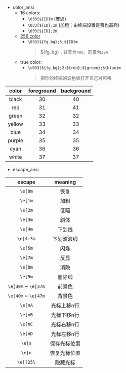 * color_ansi
    * 16 colors:
        * `\033[${ID}m`    (普通)
        * `\033[${ID};1m`  (加粗：由终端设置是否也高亮)
        * `\033[${ID};2m`
    * [256 color](https://jonasjacek.github.io/colors/)
        * `\033[${fg_bg};5;${ID}m`
            > ${fg_bg}：背景为`48m`，前景为`38m`  
    * true color:
        * `\c033[${fg_bg};2;${red};${green};${blue}m`
            > 把你的终端的调色板打开自己对照咯

|  color | foreground | background |
|:------:|:----------:|:----------:|
|  black |     30     |     40     |
|   red  |     31     |     41     |
|  green |     32     |     32     |
| yellow |     33     |     33     |
|  blue  |     34     |     34     |
| purple |     35     |     35     |
|  cyan  |     36     |     36     |
|  white |     37     |     37     |
<!-- -->

* escape_ansi

|        escape       |    meaning   |
|:-------------------:|:------------:|
|       `\e[0m`       |     恢复     |
|       `\e[1m`       |     加粗     |
|       `\e[2m`       |     低暗     |
|       `\e[3m`       |     斜体     |
|       `\e[4m`       |    下划线    |
|      `\e[4:3m`      |  下划波浪线  |
|       `\e[5m`       |     闪烁     |
|       `\e[7m`       |     反显     |
|       `\e[8m`       |     消隐     |
|       `\e[9m`       |    删除线    |
| `\e[30m` ~ `\e[37m` |    前景色    |
| `\e[40m` ~ `\e[47m` |    背景色    |
|       `\e[nA`       |  光标上移n行 |
|       `\e[nB`       |  光标下移n行 |
|       `\e[nC`       |  光标右移n行 |
|       `\e[nD`       |  光标左移n行 |
|        `\e[s`       | 保存光标位置 |
|        `\e[u`       | 恢复光标位置 |
|      `\e[?25l`      |   隐藏光标   |
<!-- -->

